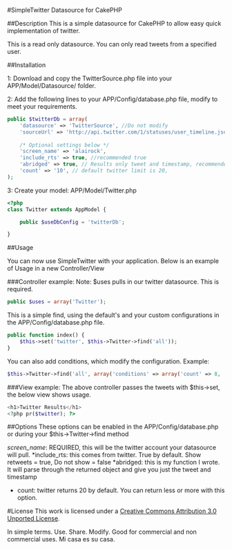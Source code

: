 #SimpleTwitter Datasource for CakePHP

##Description
This is a simple datasource for CakePHP to allow easy quick implementation of twitter.

This is a read only datasource. You can only read tweets from a specified user. 

##Installation

1: Download and copy the TwitterSource.php file into your APP/Model/Datasource/ folder.

2: Add the following lines to your APP/Config/database.php file, modify to meet your requirements.

```php
public $twitterDb = array(
    'datasource' => 'TwitterSource', //Do not modify
    'sourceUrl' => 'http://api.twitter.com/1/statuses/user_timeline.json', //Do no modify
    
    /* Optional settings below */
    'screen_name' => 'alairock',
    'include_rts' => true, //recommended true
    'abridged' => true, // Results only tweet and timestamp, recommended true
    'count' => '10', // default twitter limit is 20, 
);
```

3: Create your model: APP/Model/Twitter.php

```php
<?php
class Twitter extends AppModel {

    public $useDbConfig = 'twitterDb';

}
```

##Usage

You can now use SimpleTwitter with your application. Below is an example of Usage in a new Controller/View

###Controller example:
Note: $uses pulls in our twitter datasource. This is required.

```php
public $uses = array('Twitter');
```

This is a simple find, using the default's and your custom configurations in the APP/Config/database.php file.
```php
public function index() {
    $this->set('twitter', $this->Twitter->find('all'));
}
```
You can also add conditions, which modify the configuration. Example: 

```php
$this->Twitter->find('all', array('conditions' => array('count' => 8, 'screen_name' => 'alairock')));
```
###View example:
The above controller passes the tweets with $this->set, the below view shows usage.

```php
<h1>Twitter Results</h1>
<?php pr($twitter); ?>
```

##Options 
These options can be enabled in the APP/Config/database.php or during your $this->Twitter->find method

*screen_name*: REQUIRED, this will be the twitter account your datasource will pull. 
*include_rts: this comes from twitter. True by default. Show retweets = true, Do not show = false
*abridged: this is my function I wrote. It will parse through the returned object and give you just the tweet and timestamp
* count: twitter returns 20 by default. You can return less or more with this option.


#License
This work is licensed under a <a rel="license" href="http://creativecommons.org/licenses/by/3.0/deed.en_US">Creative Commons Attribution 3.0 Unported License</a>.

In simple terms. Use. Share. Modify. Good for commercial and non commercial uses. Mi casa es su casa.